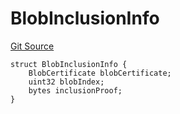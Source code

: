 # BlobInclusionInfo
[Git Source](https://github.com/Layr-Labs/eigenda/blob/538f0525d9ff112a8ba32701edaf2860a0ad7306/src/interfaces/IEigenDAStructs.sol)


```solidity
struct BlobInclusionInfo {
    BlobCertificate blobCertificate;
    uint32 blobIndex;
    bytes inclusionProof;
}
```

